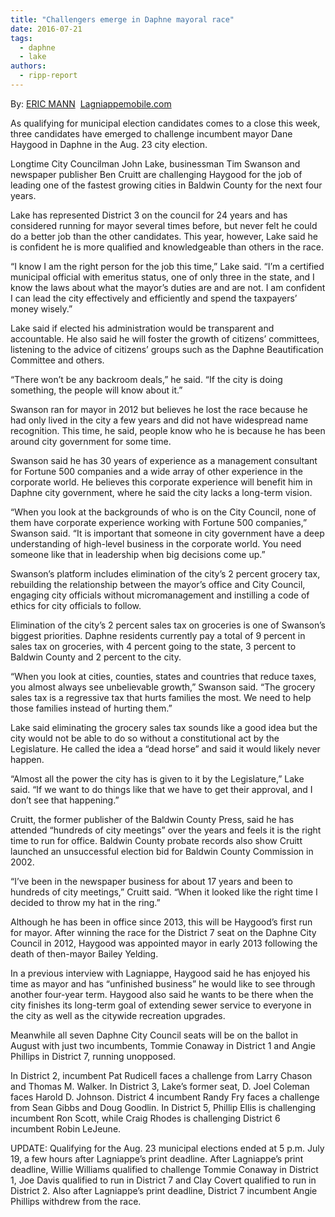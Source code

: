 ```yaml
---
title: "Challengers emerge in Daphne mayoral race"
date: 2016-07-21
tags: 
  - daphne
  - lake
authors: 
  - ripp-report
---
```


By: [ERIC MANN](mailto:eric@lagniappemobile.com "More from Eric Mann")  [Lagniappemobile.com](https://cdn.rippreport.com/wp-content/uploads/2016/07/lagniappemobile.com)

As qualifying for municipal election candidates comes to a close this week, three candidates have emerged to challenge incumbent mayor Dane Haygood in Daphne in the Aug. 23 city election.

Longtime City Councilman John Lake, businessman Tim Swanson and newspaper publisher Ben Cruitt are challenging Haygood for the job of leading one of the fastest growing cities in Baldwin County for the next four years.

Lake has represented District 3 on the council for 24 years and has considered running for mayor several times before, but never felt he could do a better job than the other candidates. This year, however, Lake said he is confident he is more qualified and knowledgeable than others in the race.

“I know I am the right person for the job this time,” Lake said. “I’m a certified municipal official with emeritus status, one of only three in the state, and I know the laws about what the mayor’s duties are and are not. I am confident I can lead the city effectively and efficiently and spend the taxpayers’ money wisely.”

Lake said if elected his administration would be transparent and accountable. He also said he will foster the growth of citizens’ committees, listening to the advice of citizens’ groups such as the Daphne Beautification Committee and others.

“There won’t be any backroom deals,” he said. “If the city is doing something, the people will know about it.”

Swanson ran for mayor in 2012 but believes he lost the race because he had only lived in the city a few years and did not have widespread name recognition. This time, he said, people know who he is because he has been around city government for some time.

Swanson said he has 30 years of experience as a management consultant for Fortune 500 companies and a wide array of other experience in the corporate world. He believes this corporate experience will benefit him in Daphne city government, where he said the city lacks a long-term vision.

“When you look at the backgrounds of who is on the City Council, none of them have corporate experience working with Fortune 500 companies,” Swanson said. “It is important that someone in city government have a deep understanding of high-level business in the corporate world. You need someone like that in leadership when big decisions come up.”

Swanson’s platform includes elimination of the city’s 2 percent grocery tax, rebuilding the relationship between the mayor’s office and City Council, engaging city officials without micromanagement and instilling a code of ethics for city officials to follow.

Elimination of the city’s 2 percent sales tax on groceries is one of Swanson’s biggest priorities. Daphne residents currently pay a total of 9 percent in sales tax on groceries, with 4 percent going to the state, 3 percent to Baldwin County and 2 percent to the city.

“When you look at cities, counties, states and countries that reduce taxes, you almost always see unbelievable growth,” Swanson said. “The grocery sales tax is a regressive tax that hurts families the most. We need to help those families instead of hurting them.”

Lake said eliminating the grocery sales tax sounds like a good idea but the city would not be able to do so without a constitutional act by the Legislature. He called the idea a “dead horse” and said it would likely never happen.

“Almost all the power the city has is given to it by the Legislature,” Lake said. “If we want to do things like that we have to get their approval, and I don’t see that happening.”

Cruitt, the former publisher of the Baldwin County Press, said he has attended “hundreds of city meetings” over the years and feels it is the right time to run for office. Baldwin County probate records also show Cruitt launched an unsuccessful election bid for Baldwin County Commission in 2002.

“I’ve been in the newspaper business for about 17 years and been to hundreds of city meetings,” Cruitt said. “When it looked like the right time I decided to throw my hat in the ring.”

Although he has been in office since 2013, this will be Haygood’s first run for mayor. After winning the race for the District 7 seat on the Daphne City Council in 2012, Haygood was appointed mayor in early 2013 following the death of then-mayor Bailey Yelding.

In a previous interview with Lagniappe, Haygood said he has enjoyed his time as mayor and has “unfinished business” he would like to see through another four-year term. Haygood also said he wants to be there when the city finishes its long-term goal of extending sewer service to everyone in the city as well as the citywide recreation upgrades.

Meanwhile all seven Daphne City Council seats will be on the ballot in August with just two incumbents, Tommie Conaway in District 1 and Angie Phillips in District 7, running unopposed.

In District 2, incumbent Pat Rudicell faces a challenge from Larry Chason and Thomas M. Walker. In District 3, Lake’s former seat, D. Joel Coleman faces Harold D. Johnson. District 4 incumbent Randy Fry faces a challenge from Sean Gibbs and Doug Goodlin. In District 5, Phillip Ellis is challenging incumbent Ron Scott, while Craig Rhodes is challenging District 6 incumbent Robin LeJeune.

UPDATE: Qualifying for the Aug. 23 municipal elections ended at 5 p.m. July 19, a few hours after Lagniappe’s print deadline. After Lagniappe’s print deadline, Willie Williams qualified to challenge Tommie Conaway in District 1, Joe Davis qualified to run in District 7 and Clay Covert qualified to run in District 2. Also after Lagniappe’s print deadline, District 7 incumbent Angie Phillips withdrew from the race.
